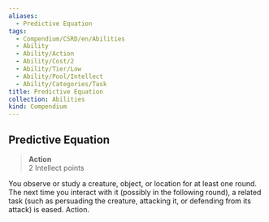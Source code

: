 ```yaml
---
aliases:
  - Predictive Equation
tags:
  - Compendium/CSRD/en/Abilities
  - Ability
  - Ability/Action
  - Ability/Cost/2
  - Ability/Tier/Low
  - Ability/Pool/Intellect
  - Ability/Categories/Task
title: Predictive Equation
collection: Abilities
kind: Compendium
---
```

## Predictive Equation  
>**Action**  
>2 Intellect points
  
You observe or study a creature, object, or location for at least one round. The next time you interact with it (possibly in the following round), a related task (such as persuading the creature, attacking it, or defending from its attack) is eased. Action.
